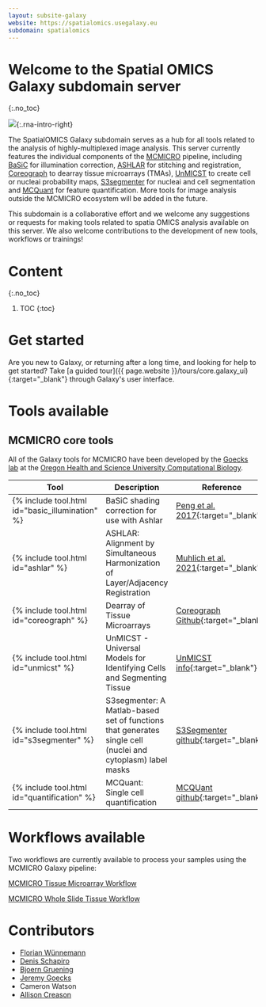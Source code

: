 ```yaml
---
layout: subsite-galaxy
website: https://spatialomics.usegalaxy.eu
subdomain: spatialomics
---
```


# Welcome to the Spatial OMICS Galaxy subdomain server
{:.no_toc}

![](/assets/media/spatial_omics_logo.png){:.rna-intro-right}

The SpatialOMICS Galaxy subdomain serves as a hub for all tools related to the analysis of highly-multiplexed image analysis. This server currently features the individual components of the [MCMICRO](https://mcmicro.org/) pipeline, including [BaSiC](https://github.com/ohsu-comp-bio/basic-illumination) for illumination correction, [ASHLAR](https://github.com/ohsu-comp-bio/ashlar) for stitching and registration, [Coreograph](https://github.com/ohsu-comp-bio/UNetCoreograph) to dearray tissue microarrays (TMAs), [UnMICST](https://github.com/ohsu-comp-bio/UnMicst) to create cell or nucleai probability maps, [S3segmenter](https://github.com/ohsu-comp-bio/S3segmenter) for nucleai and cell segmentation and [MCQuant](https://github.com/ohsu-comp-bio/quantification) for feature quantification. More tools for image analysis outside the MCMICRO ecosystem will be added in the future.

This subdomain is a collaborative effort and we welcome any suggestions or requests for making tools related to spatia OMICS analysis available on this server. We also welcome contributions to the development of new tools, workflows or trainings!

# Content
{:.no_toc}

1. TOC
{:toc}


# Get started

Are you new to Galaxy, or returning after a long time, and looking for help to get started?
Take [a guided tour]({{ page.website }}/tours/core.galaxy_ui){:target="_blank"} through Galaxy's user interface.

# Tools available

## MCMICRO core tools

All of the Galaxy tools for MCMICRO have been developed by the [Goecks lab](https://www.ohsu.edu/people/jeremy-goecks-phd) at the [Oregon Health and Science University Computational Biology](https://github.com/ohsu-comp-bio).

Tool | Description | Reference
--- | --- | ---
{% include tool.html id="basic_illumination" %} | BaSiC shading correction for use with Ashlar| [Peng et al. 2017](https://www.nature.com/articles/ncomms14836){:target="_blank"}
{% include tool.html id="ashlar" %} | ASHLAR: Alignment by Simultaneous Harmonization of Layer/Adjacency Registration| [Muhlich et al. 2021](https://www.biorxiv.org/content/10.1101/2021.04.20.440625v1.full){:target="_blank"}
{% include tool.html id="coreograph" %} | Dearray of Tissue Microarrays | [Coreograph Github](https://github.com/ohsu-comp-bio/UNetCoreograph){:target="_blank"}
{% include tool.html id="unmicst" %} | UnMICST - Universal Models for Identifying Cells and Segmenting Tissue| [UnMICST info](https://labsyspharm.github.io/UnMICST-info/){:target="_blank"}
{% include tool.html id="s3segmenter" %} | S3segmenter: A Matlab-based set of functions that generates single cell (nuclei and cytoplasm) label masks | [S3Segmenter github](https://github.com/HMS-IDAC/S3segmenter){:target="_blank"}
{% include tool.html id="quantification" %} | MCQuant: Single cell quantification| [MCQUant github](https://github.com/labsyspharm/quantification#single-cell-quantification){:target="_blank"}


# Workflows available

Two workflows are currently available to process your samples using the MCMICRO Galaxy pipeline:

[MCMICRO Tissue Microarray Workflow](https://github.com/ohsu-comp-bio/cycIF-galaxy/blob/master/workflows/Galaxy-Workflow-MCMICRO_TMA_v1.0.0.ga)

[MCMICRO Whole Slide Tissue Workflow](https://github.com/ohsu-comp-bio/cycIF-galaxy/blob/master/workflows/Galaxy-Workflow-MCMICRO_Tissue_v1.0.0.ga)


# Contributors
- [Florian Wünnemann](https://github.com/FloWuenne)
- [Denis Schapiro](https://github.com/DenisSch)
- [Bjoern Gruening](https://github.com/bgruening)
- [Jeremy Goecks](https://github.com/jgoecks)
- Cameron Watson
- [Allison Creason](https://github.com/alliecreason)
